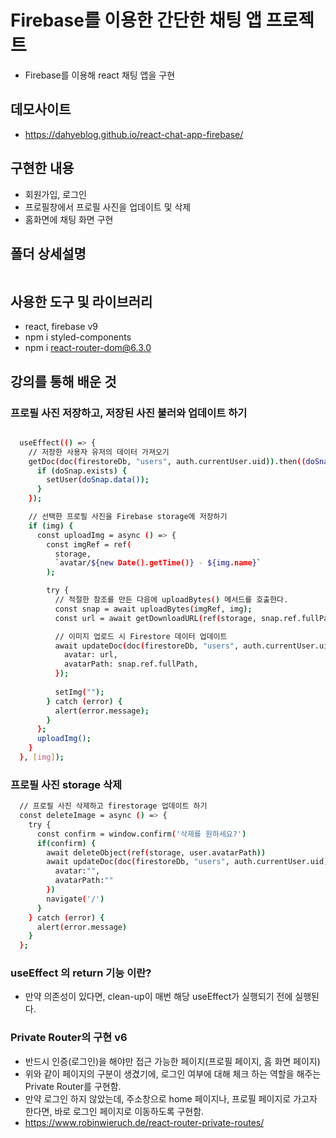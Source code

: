 # Firebase를 이용한 간단한 채팅 앱 프로젝트
-  Firebase를 이용해 react 채팅 앱을 구현

## 데모사이트
- https://dahyeblog.github.io/react-chat-app-firebase/

## 구현한 내용
- 회원가입, 로그인
- 프로필창에서 프로필 사진을 업데이트 및 삭제
- 홈화면에 채팅 화면 구현

## 폴더 상세설명
```bash 

```

## 사용한 도구 및 라이브러리
- react, firebase v9
- npm i styled-components
- npm i react-router-dom@6.3.0

## 강의를 통해 배운 것
### 프로필 사진 저장하고, 저장된 사진 불러와 업데이트 하기
```bash 

  useEffect(() => {
    // 저장한 사용자 유저의 데이터 가져오기
    getDoc(doc(firestoreDb, "users", auth.currentUser.uid)).then((doSnap) => {
      if (doSnap.exists) {
        setUser(doSnap.data());
      }
    });

    // 선택한 프로필 사진을 Firebase storage에 저장하기
    if (img) {
      const uploadImg = async () => {
        const imgRef = ref(
          storage,
          `avatar/${new Date().getTime()} - ${img.name}`
        );

        try {
          // 적절한 참조를 만든 다음에 uploadBytes() 메서드를 호출한다.
          const snap = await uploadBytes(imgRef, img);
          const url = await getDownloadURL(ref(storage, snap.ref.fullPath));

          // 이미지 업로드 시 Firestore 데이터 업데이트
          await updateDoc(doc(firestoreDb, "users", auth.currentUser.uid), {
            avatar: url,
            avatarPath: snap.ref.fullPath,
          });
          
          setImg("");
        } catch (error) {
          alert(error.message);
        }
      };
      uploadImg();
    }
  }, [img]);

  ```

### 프로필 사진 storage 삭제
```bash
  // 프로필 사진 삭제하고 firestorage 업데이트 하기
  const deleteImage = async () => {
    try {
      const confirm = window.confirm('삭제를 원하세요?')
      if(confirm) {
        await deleteObject(ref(storage, user.avatarPath))
        await updateDoc(doc(firestoreDb, "users", auth.currentUser.uid), {
          avatar:"",
          avatarPath:""
        })
        navigate('/')
      }
    } catch (error) {
      alert(error.message)
    }
  };
```

### useEffect 의 return 기능 이란?
-  만약 의존성이 있다면, clean-up이 매번 해당 useEffect가 실행되기 전에 실행된다. 

### Private Router의 구현 v6
- 반드시 인증(로그인)을 해야만 접근 가능한 페이지(프로필 페이지, 홈 화면 페이지)
- 위와 같이 페이지의 구분이 생겼기에, 로그인 여부에 대해 체크 하는 역할을 해주는 Private Router를 구현함. 
- 만약 로그인 하지 않았는데, 주소창으로 home 페이지나, 프로필 페이지로 가고자 한다면, 바로 로그인 페이지로 이동하도록 구현함.
- https://www.robinwieruch.de/react-router-private-routes/



